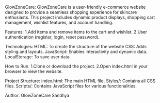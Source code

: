 GlowZoneCare:
GlowZoneCare is a user-friendly e-commerce website designed to provide a seamless shopping experience for skincare enthusiasts. This project includes dynamic product displays, shopping cart management, wishlist features, and account handling.

Features:
1.Add items and remove items to the cart and wishlist.
2.User authentication (register, login, reset password).

Technologies:
HTML: To create the structure of the website
CSS: Adds styling and layouts.
JavaScript: Enables interactivity and dynamic data.
LocalStorage: To save user data.

How to Run:
1.Clone or download the project.
2.Open index.html in your browser to view the website.

Project Structure:
index.html: The main HTML file.
Styles/: Contains all CSS files.
Scripts/: Contains JavaScript files for various functionalities.

Author:
GlowZoneCare
Sandhya